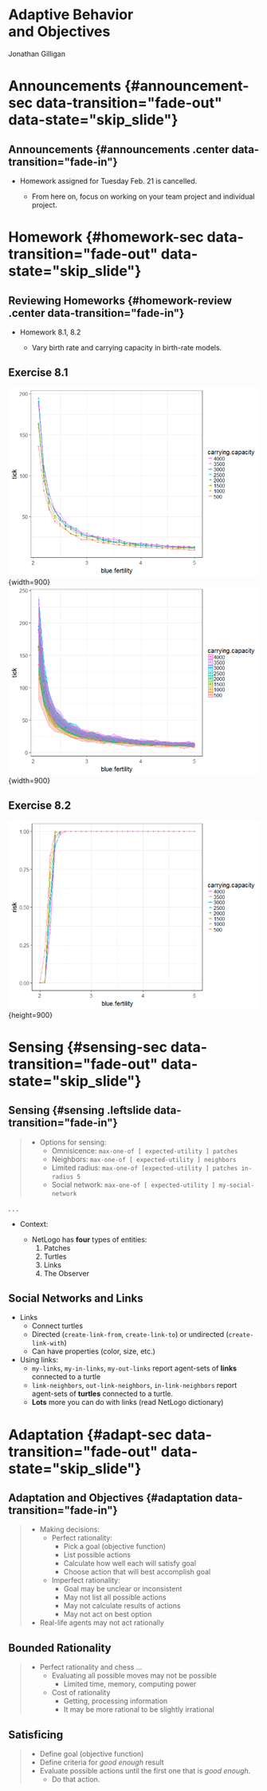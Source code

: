 # Adaptive Behavior<br/>and Objectives
Jonathan Gilligan  

# Announcements {#announcement-sec data-transition="fade-out" data-state="skip_slide"}

## Announcements {#announcements .center data-transition="fade-in"}

* Homework assigned for Tuesday Feb. 21 is cancelled.

    * From here on, focus on working on your team project and individual project.



# Homework {#homework-sec data-transition="fade-out" data-state="skip_slide"}

## Reviewing Homeworks {#homework-review .center data-transition="fade-in"}

* Homework 8.1, 8.2

    * Vary birth rate and carrying capacity in birth-rate models.

## Exercise 8.1

![](assets/images/Ex_8_1_pl.png){width=900}
![](assets/images/Ex_8_1_plb.png){width=900}

## Exercise 8.2

![](assets/images/Ex_8_2_pl.png){height=900}

# Sensing {#sensing-sec data-transition="fade-out" data-state="skip_slide"}

## Sensing {#sensing .leftslide data-transition="fade-in"}

> * Options for sensing:
>     * Omnisicence: `max-one-of [ expected-utility ] patches`
>     * Neighbors: `max-one-of [ expected-utility ] neighbors`
>     * Limited radius: `max-one-of [expected-utility ] patches in-radius 5`
>     * Social network: `max-one-of [ expected-utility ] my-social-network`

. . .

* Context:

    * NetLogo has __four__ types of entities:
        1. Patches
        1. Turtles
        1. Links
        1. The Observer


## Social Networks and Links

* Links
    * Connect turtles
    * Directed (`create-link-from`, `create-link-to`) or undirected (`create-link-with`)
    * Can have properties (color, size, etc.)
* Using links:
    * `my-links`, `my-in-links`, `my-out-links` report agent-sets of __links__ connected to a turtle
    * `link-neighbors`, `out-link-neighbors`, `in-link-neighbors` report agent-sets of __turtles__ connected to a turtle.
    * __Lots__ more you can do with links (read NetLogo dictionary)



# Adaptation {#adapt-sec data-transition="fade-out" data-state="skip_slide"}


## Adaptation and Objectives {#adaptation data-transition="fade-in"}

> * Making decisions:
>     * Perfect rationality:
>          * Pick a goal (objective function)
>          * List possible actions
>          * Calculate how well each will satisfy goal
>          * Choose action that will best accomplish goal
>     * Imperfect rationality:
>          * Goal may be unclear or inconsistent
>          * May not list all possible actions
>          * May not calculate results of actions
>          * May not act on best option
> * Real-life agents may not act rationally

## Bounded Rationality

> * Perfect rationality and chess ...
>      * Evaluating all possible moves may not be possible
>           * Limited time, memory, computing power
>      * Cost of rationality
>           * Getting, processing information
>           * It may be more rational to be slightly irrational

## Satisficing

> * Define goal (objective function)
> * Define criteria for _good enough_ result
> * Evaluate possible actions until the first one that is _good enough_.
>      * Do that action.
